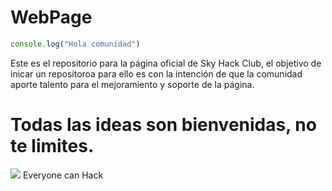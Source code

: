 # WebPage

```javascript
console.log("Hola comunidad")
```

Este es el repositorio para la página oficial de Sky Hack Club, el objetivo de inicar un repositoroa para ello es con la intención de que la comunidad aporte talento para el mejoramiento y soporte de la página.

# Todas las ideas son bienvenidas, no te limites.

![](https://photos.google.com/?tab=oq1&authuser=0&pageId=none)
Everyone can Hack
